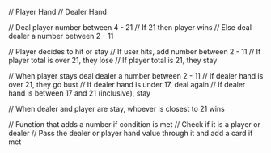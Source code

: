 // Player Hand
// Dealer Hand

// Deal player number between 4 - 21
    // If 21 then player wins
    // Else deal dealer a number between 2 - 11

// Player decides to hit or stay
    // If user hits, add number between 2 - 11
        // If player total is over 21, they lose
        // If player total is 21, they stay

// When player stays deal dealer a number between 2 - 11
    // If dealer hand is over 21, they go bust
    // If dealer hand is under 17, deal again
    // If dealer hand is between 17 and 21 (inclusive), stay

// When dealer and player are stay, whoever is closest to 21 wins

// Function that adds a number if condition is met
    // Check if it is a player or dealer
    // Pass the dealer or player hand value through it and add a card if met 

